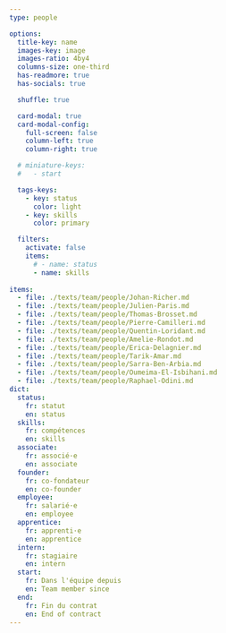 ```yaml
---
type: people

options:
  title-key: name
  images-key: image
  images-ratio: 4by4
  columns-size: one-third
  has-readmore: true
  has-socials: true

  shuffle: true

  card-modal: true
  card-modal-config:
    full-screen: false
    column-left: true
    column-right: true

  # miniature-keys: 
  #   - start

  tags-keys: 
    - key: status
      color: light
    - key: skills
      color: primary

  filters: 
    activate: false
    items: 
      # - name: status
      - name: skills
    
items:
  - file: ./texts/team/people/Johan-Richer.md
  - file: ./texts/team/people/Julien-Paris.md
  - file: ./texts/team/people/Thomas-Brosset.md
  - file: ./texts/team/people/Pierre-Camilleri.md
  - file: ./texts/team/people/Quentin-Loridant.md
  - file: ./texts/team/people/Amelie-Rondot.md
  - file: ./texts/team/people/Erica-Delagnier.md
  - file: ./texts/team/people/Tarik-Amar.md
  - file: ./texts/team/people/Sarra-Ben-Arbia.md
  - file: ./texts/team/people/Oumeima-El-Isbihani.md
  - file: ./texts/team/people/Raphael-Odini.md
dict:
  status: 
    fr: statut
    en: status
  skills: 
    fr: compétences
    en: skills
  associate:
    fr: associé·e
    en: associate
  founder:
    fr: co-fondateur
    en: co-founder
  employee:
    fr: salarié·e
    en: employee
  apprentice:
    fr: apprenti·e
    en: apprentice
  intern:
    fr: stagiaire
    en: intern
  start:
    fr: Dans l'équipe depuis
    en: Team member since
  end:
    fr: Fin du contrat
    en: End of contract
---
```

